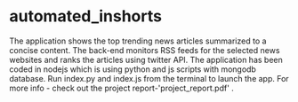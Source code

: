 # automated_inshorts

The application shows the top trending news articles summarized to a concise content. The back-end monitors RSS feeds for the selected news websites and ranks the articles using twitter API. 
The application has been coded in nodejs which is using python and js scripts with mongodb database. Run index.py and index.js from the terminal to launch the app.
For more info - check out the project report-'project_report.pdf'
.
